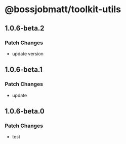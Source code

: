 # @bossjobmatt/toolkit-utils

## 1.0.6-beta.2

### Patch Changes

- update version

## 1.0.6-beta.1

### Patch Changes

- update

## 1.0.6-beta.0

### Patch Changes

- test
